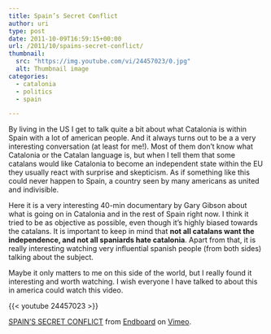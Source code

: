 ```yaml
---
title: Spain’s Secret Conflict
author: uri
type: post
date: 2011-10-09T16:59:15+00:00
url: /2011/10/spains-secret-conflict/
thumbnail:
  src: "https://img.youtube.com/vi/24457023/0.jpg"
  alt: Thumbnail image
categories:
  - catalonia
  - politics
  - spain

---
```

By living in the US I get to talk quite a bit about what Catalonia is within Spain with a lot of american people. And it always turns out to be a a very interesting conversation (at least for me!). Most of them don&#8217;t know what Catalonia or the Catalan language is, but when I tell them that some catalans would like Catalonia to become an independent state within the EU they usually react with surprise and skepticism. As if something like this could never happen to Spain, a country seen by many americans as united and indivisible.

Here it is a very interesting 40-min documentary by Gary Gibson about what is going on in Catalonia and in the rest of Spain right now. I think it tried to be as objective as possible, even though it&#8217;s highly biased towards the catalans. It is important to keep in mind that **not all catalans want the independence, and not all spaniards hate catalonia**. Apart from that, it is really interesting watching very influential spanish people (from both sides) talking about the subject.

Maybe it only matters to me on this side of the world, but I really found it interesting and worth watching. I wish everyone I have talked to about this in america could watch this video.

{{< youtube 24457023 >}}</iframe> 

[SPAIN&#8217;S SECRET CONFLICT][1] from [Endboard][2] on [Vimeo][3].

 [1]: http://vimeo.com/24457023
 [2]: http://vimeo.com/user6895492
 [3]: http://vimeo.com